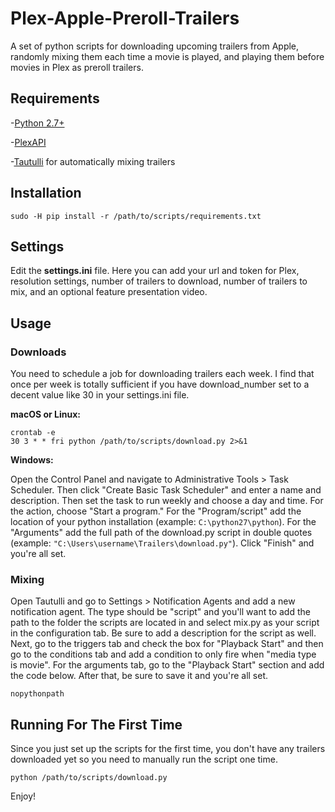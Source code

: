 # Plex-Apple-Preroll-Trailers
A set of python scripts for downloading upcoming trailers from Apple, randomly mixing them each time a movie is played, and playing them before movies in Plex as preroll trailers.

## Requirements
-[Python 2.7+](https://www.python.org/)

-[PlexAPI](https://github.com/pkkid/python-plexapi)

-[Tautulli](https://github.com/Tautulli/Tautulli) for automatically mixing trailers

## Installation
```
sudo -H pip install -r /path/to/scripts/requirements.txt
```

## Settings
Edit the **settings.ini** file. Here you can add your url and token for Plex, resolution settings, number of trailers to download, number of trailers to mix, and an optional feature presentation video.

## Usage

### Downloads

You need to schedule a job for downloading trailers each week. I find that once per week is totally sufficient if you have download_number set to a decent value like 30 in your settings.ini file.

**macOS or Linux:**

```
crontab -e
30 3 * * fri python /path/to/scripts/download.py 2>&1
```

**Windows:**

Open the Control Panel and navigate to Administrative Tools > Task Scheduler. Then click "Create Basic Task Scheduler" and enter a name and description. Then set the task to run weekly and choose a day and time. For the action, choose "Start a program." For the "Program/script" add the location of your python installation (example: `C:\python27\python`). For the "Arguments" add the full path of the download.py script in double quotes (example: `"C:\Users\username\Trailers\download.py"`). Click "Finish" and you're all set.

### Mixing

Open Tautulli and go to Settings > Notification Agents and add a new notification agent. The type should be "script" and you'll want to add the path to the folder the scripts are located in and select mix.py as your script in the configuration tab. Be sure to add a description for the script as well. Next, go to the triggers tab and check the box for "Playback Start" and then go to the conditions tab and add a condition to only fire when "media type is movie". For the arguments tab, go to the "Playback Start" section and add the code below. After that, be sure to save it and you're all set.

```
nopythonpath
```

## Running For The First Time

Since you just set up the scripts for the first time, you don't have any trailers downloaded yet so you need to manually run the script one time.

```
python /path/to/scripts/download.py
```

Enjoy!